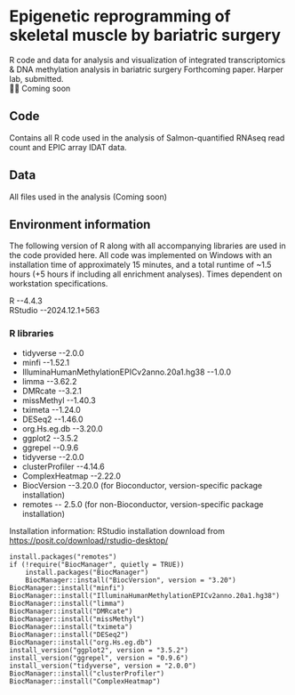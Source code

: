 # Epigenetic reprogramming of skeletal muscle by bariatric surgery
R code and data for analysis and visualization of integrated transcriptomics & DNA methylation analysis in bariatric surgery
Forthcoming paper. Harper lab, submitted.  
🧬📄 Coming soon

## Code
Contains all R code used in the analysis of Salmon-quantified RNAseq read count and EPIC array IDAT data.

## Data
All files used in the analysis (Coming soon)

## Environment information
The following version of R along with all accompanying libraries are used in the code provided here. All code was implemented on Windows with an installation time of approximately 15 minutes, and a total runtime of ~1.5 hours (+5 hours if including all enrichment analyses). Times dependent on workstation specifications.

R  --4.4.3  
RStudio  --2024.12.1+563

### R libraries
- tidyverse --2.0.0
- minfi --1.52.1
- IlluminaHumanMethylationEPICv2anno.20a1.hg38 --1.0.0
- limma --3.62.2
- DMRcate --3.2.1
- missMethyl --1.40.3
- tximeta --1.24.0
- DESeq2 --1.46.0
- org.Hs.eg.db --3.20.0
- ggplot2 --3.5.2
- ggrepel --0.9.6
- tidyverse --2.0.0
- clusterProfiler --4.14.6
- ComplexHeatmap --2.22.0
- BiocVersion --3.20.0 (for Bioconductor, version-specific package installation)
- remotes -- 2.5.0 (for non-Bioconductor, version-specific package installation)

Installation information:
RStudio installation download from https://posit.co/download/rstudio-desktop/
```
install.packages("remotes")
if (!require("BiocManager", quietly = TRUE))
    install.packages("BiocManager")
    BiocManager::install("BiocVersion", version = "3.20")
BiocManager::install("minfi")
BiocManager::install("IlluminaHumanMethylationEPICv2anno.20a1.hg38")
BiocManager::install("limma")
BiocManager::install("DMRcate")
BiocManager::install("missMethyl")
BiocManager::install("tximeta")
BiocManager::install("DESeq2")
BiocManager::install("org.Hs.eg.db")
install_version("ggplot2", version = "3.5.2")
install_version("ggrepel", version = "0.9.6")
install_version("tidyverse", version = "2.0.0")
BiocManager::install("clusterProfiler")
BiocManager::install("ComplexHeatmap")
```
